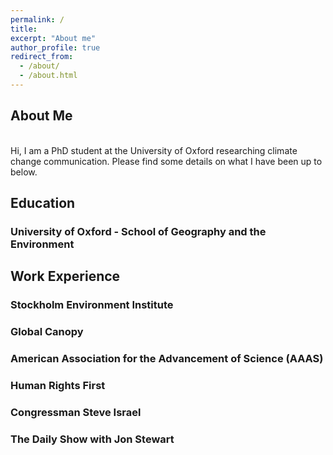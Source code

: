 ```yaml
---
permalink: /
title:
excerpt: "About me"
author_profile: true
redirect_from:
  - /about/
  - /about.html
---
```

<h2>About Me </h2>
<br>
Hi, I am a PhD student at the University of Oxford researching climate change communication. Please find some details on what I have been up to below.

<h2>Education</h2>
<h3>University of Oxford - School of Geography and the Environment </h3>
<h2>Work Experience</h2>
<h3>Stockholm Environment Institute</h3>
<h3>Global Canopy</h3>
<h3>American Association for the Advancement of Science (AAAS)</h3>
<h3>Human Rights First</h3>
<h3>Congressman Steve Israel</h3>
<h3>The Daily Show with Jon Stewart</h3>
